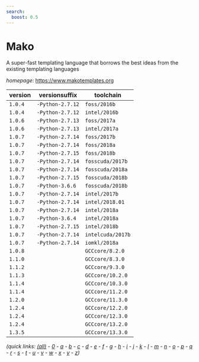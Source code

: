 ```yaml
---
search:
  boost: 0.5
---
```

# Mako

A super-fast templating language that borrows the best ideas from the existing templating languages

*homepage*: <https://www.makotemplates.org>

version | versionsuffix | toolchain
--------|---------------|----------
``1.0.4`` | ``-Python-2.7.12`` | ``foss/2016b``
``1.0.4`` | ``-Python-2.7.12`` | ``intel/2016b``
``1.0.6`` | ``-Python-2.7.13`` | ``foss/2017a``
``1.0.6`` | ``-Python-2.7.13`` | ``intel/2017a``
``1.0.7`` | ``-Python-2.7.14`` | ``foss/2017b``
``1.0.7`` | ``-Python-2.7.14`` | ``foss/2018a``
``1.0.7`` | ``-Python-2.7.15`` | ``foss/2018b``
``1.0.7`` | ``-Python-2.7.14`` | ``fosscuda/2017b``
``1.0.7`` | ``-Python-2.7.14`` | ``fosscuda/2018a``
``1.0.7`` | ``-Python-2.7.15`` | ``fosscuda/2018b``
``1.0.7`` | ``-Python-3.6.6`` | ``fosscuda/2018b``
``1.0.7`` | ``-Python-2.7.14`` | ``intel/2017b``
``1.0.7`` | ``-Python-2.7.14`` | ``intel/2018.01``
``1.0.7`` | ``-Python-2.7.14`` | ``intel/2018a``
``1.0.7`` | ``-Python-3.6.4`` | ``intel/2018a``
``1.0.7`` | ``-Python-2.7.15`` | ``intel/2018b``
``1.0.7`` | ``-Python-2.7.14`` | ``intelcuda/2017b``
``1.0.7`` | ``-Python-2.7.14`` | ``iomkl/2018a``
``1.0.8`` |  | ``GCCcore/8.2.0``
``1.1.0`` |  | ``GCCcore/8.3.0``
``1.1.2`` |  | ``GCCcore/9.3.0``
``1.1.3`` |  | ``GCCcore/10.2.0``
``1.1.4`` |  | ``GCCcore/10.3.0``
``1.1.4`` |  | ``GCCcore/11.2.0``
``1.2.0`` |  | ``GCCcore/11.3.0``
``1.2.4`` |  | ``GCCcore/12.2.0``
``1.2.4`` |  | ``GCCcore/12.3.0``
``1.2.4`` |  | ``GCCcore/13.2.0``
``1.3.5`` |  | ``GCCcore/13.3.0``


*(quick links: [(all)](../index.md) - [0](../0/index.md) - [a](../a/index.md) - [b](../b/index.md) - [c](../c/index.md) - [d](../d/index.md) - [e](../e/index.md) - [f](../f/index.md) - [g](../g/index.md) - [h](../h/index.md) - [i](../i/index.md) - [j](../j/index.md) - [k](../k/index.md) - [l](../l/index.md) - [m](../m/index.md) - [n](../n/index.md) - [o](../o/index.md) - [p](../p/index.md) - [q](../q/index.md) - [r](../r/index.md) - [s](../s/index.md) - [t](../t/index.md) - [u](../u/index.md) - [v](../v/index.md) - [w](../w/index.md) - [x](../x/index.md) - [y](../y/index.md) - [z](../z/index.md))*


